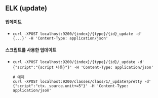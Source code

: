 ## ELK (update)

#### 

#### 업데이트

- ```
  curl -XPOST localhost:9200/{index}/{type}/{id}_update -d'
  {...}' -H 'Content-Type: application/json'
  ```



#### 스크립트를 사용한 업데이트

- ```
  curl -XPOST localhost:9200/{index}/{type}/{id}/_update -d'
  {"script":"{script 내용}"}' -H 'Content-Type: application/json'
  
  # 예제
  curl -XPOST localhost:9200/classes/class/1/_update?pretty -d'
  {"script":"ctx._source.unit+=5"}' -H 'Content-Type: application/json'
  ```

  

